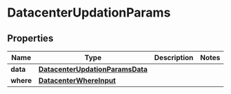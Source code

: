 

# DatacenterUpdationParams


## Properties

Name | Type | Description | Notes
------------ | ------------- | ------------- | -------------
**data** | [**DatacenterUpdationParamsData**](DatacenterUpdationParamsData.md) |  | 
**where** | [**DatacenterWhereInput**](DatacenterWhereInput.md) |  | 



